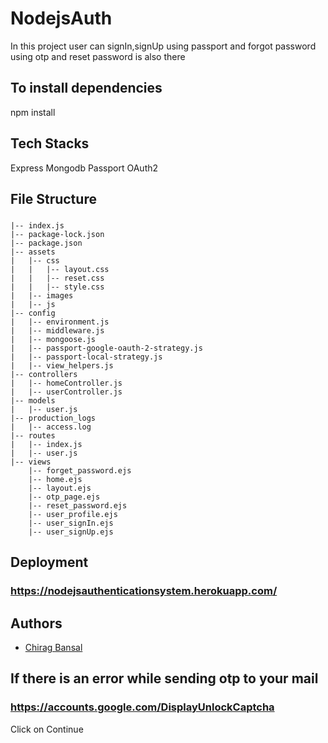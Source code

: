 # NodejsAuth
In this project user can signIn,signUp using passport and forgot password using otp and reset password is also there

## To install dependencies
npm install

## Tech Stacks

Express Mongodb Passport OAuth2

## File Structure

###  
    |-- index.js
    |-- package-lock.json
    |-- package.json
    |-- assets
    |   |-- css
    |   |   |-- layout.css
    |   |   |-- reset.css
    |   |   |-- style.css
    |   |-- images
    |   |-- js
    |-- config
    |   |-- environment.js
    |   |-- middleware.js
    |   |-- mongoose.js
    |   |-- passport-google-oauth-2-strategy.js
    |   |-- passport-local-strategy.js
    |   |-- view_helpers.js
    |-- controllers
    |   |-- homeController.js
    |   |-- userController.js
    |-- models
    |   |-- user.js
    |-- production_logs
    |   |-- access.log
    |-- routes
    |   |-- index.js
    |   |-- user.js
    |-- views
        |-- forget_password.ejs
        |-- home.ejs
        |-- layout.ejs
        |-- otp_page.ejs
        |-- reset_password.ejs
        |-- user_profile.ejs
        |-- user_signIn.ejs
        |-- user_signUp.ejs

## Deployment

### https://nodejsauthenticationsystem.herokuapp.com/

## Authors

- [Chirag Bansal](https://www.github.com/chiragbansal123)


## If there is an error while sending otp to your mail

### https://accounts.google.com/DisplayUnlockCaptcha
Click on Continue


